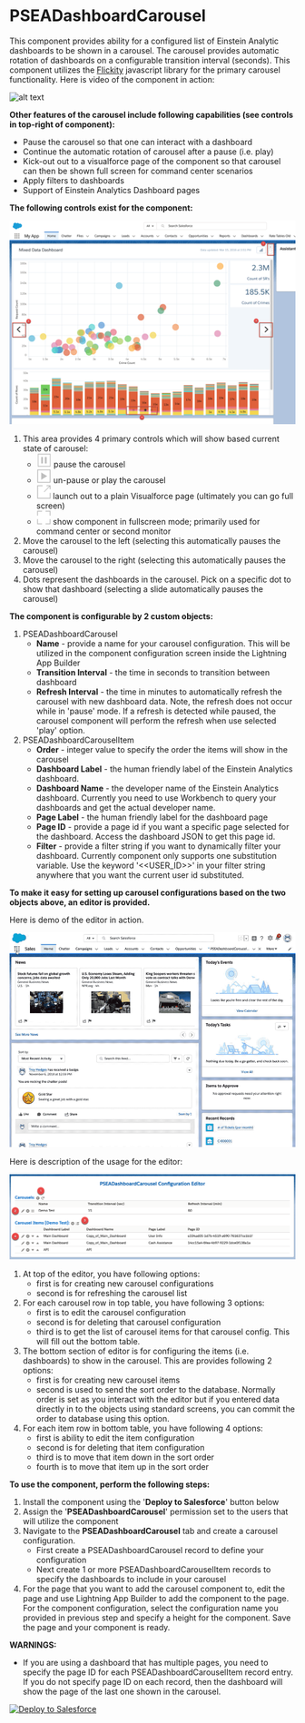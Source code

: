 # PSEADashboardCarousel
This component provides ability for a configured list of Einstein Analytic dashboards to be shown in a carousel. The carousel provides automatic rotation of dashboards on a configurable transition interval (seconds). This component utilizes the [Flickity](https://flickity.metafizzy.co/) javascript library for the primary carousel functionality. Here is video of the component in action:

![alt text](https://github.com/thedges/PSEADashboardCarousel/blob/master/PSEADashboardCarousel.gif "PSEADashboardCarousel Video")

<b>Other features of the carousel include following capabilities (see controls in top-right of component):</b>
* Pause the carousel so that one can interact with a dashboard  
* Continue the automatic rotation of carousel after a pause (i.e. play)
* Kick-out out to a visualforce page of the component so that carousel can then be shown full screen for command center scenarios
* Apply filters to dashboards
* Support of Einstein Analytics Dashboard pages

<b>The following controls exist for the component:</b>

![alt text](https://github.com/thedges/PSEADashboardCarousel/blob/master/PSEADashboardCarousel.png "PSEADashboardCarousel Controls")
1. This area provides 4 primary controls which will show based current state of carousel:
   * <img src="https://github.com/thedges/PSEADashboardCarousel/raw/master/pause.png" height="25"/> pause the carousel
   * <img src="https://github.com/thedges/PSEADashboardCarousel/raw/master/play.png" height="25"/> un-pause or play the carousel
   * <img src="https://github.com/thedges/PSEADashboardCarousel/raw/master/launch.png" height="25"/> launch out to a plain Visualforce page (ultimately you can go full screen)
   * <img src="https://github.com/thedges/PSEADashboardCarousel/raw/master/fullscreen.png" height="25"/> show component in fullscreen mode; primarily used for command center or second monitor
2. Move the carousel to the left (selecting this automatically pauses the carousel)
3. Move the carousel to the right (selecting this automatically pauses the carousel)
4. Dots represent the dashboards in the carousel. Pick on a specific dot to show that dashboard (selecting a slide automatically pauses the carousel)

<b>The component is configurable by 2 custom objects:</b>
1. PSEADashboardCarousel
   * <b>Name</b> - provide a name for your carousel configuration. This will be utilized in the component configuration screen inside the Lightning App Builder
   * <b>Transition Interval</b> - the time in seconds to transition between dashboard 
   * <b>Refresh Interval</b> - the time in minutes to automatically refresh the carousel with new dashboard data. Note, the refresh does not occur while in 'pause' mode. If a refresh is detected while paused, the carousel component will perform the refresh when use selected 'play' option.
2. PSEADashboardCarouselItem
   * <b>Order</b> - integer value to specify the order the items will show in the carousel
   * <b>Dashboard Label</b> - the human friendly label of the Einstein Analytics dashboard.
   * <b>Dashboard Name</b> - the developer name of the Einstein Analytics dashboard. Currently you need to use Workbench to query your dashboards and get the actual developer name.
   * <b>Page Label</b> - the human friendly label for the dashboard page
   * <b>Page ID</b> - provide a page id if you want a specific page selected for the dashboard. Access the dashboard JSON to get this page id.
   * <b>Filter</b> - provide a filter string if you want to dynamically filter your dashboard. Currently component only supports one substitution variable. Use the keyword '<<USER_ID>>' in your filter string anywhere that you want the current user id substituted.

<b>To make it easy for setting up carousel configurations based on the two objects above, an editor is provided.</b>

Here is demo of the editor in action.

![alt text](https://github.com/thedges/PSEADashboardCarousel/blob/master/PSEADashboardCarouselConfig.gif "PSEADashboardCarouselConfig Video")

Here is description of the usage for the editor:

![alt text](https://github.com/thedges/PSEADashboardCarousel/blob/master/PSEADashboardCarouselConfig.png "PSEADashboardCarouselConfig")

1. At top of the editor, you have following options:
   * first is for creating new carousel configurations
   * second is for refreshing the carousel list
2. For each carousel row in top table, you have following 3 options:
   * first is to edit the carousel configuration
   * second is for deleting that carousel configuration
   * third is to get the list of carousel items for that carousel config. This will fill out the bottom table.
3. The bottom section of editor is for configuring the items (i.e. dashboards) to show in the carousel. This are provides following 2 options:
   * first is for creating new carousel items
   * second is used to send the sort order to the database. Normally order is set as you interact with the editor but if you entered data directly in to the objects using standard screens, you can commit the order to database using this option.
4. For each item row in bottom table, you have following 4 options:
   * first is ability to edit the item configuration
   * second is for deleting that item configuration
   * third is to move that item down in the sort order
   * fourth is to move that item up in the sort order

<b>To use the component, perform the following steps:</b>
1. Install the component using the '<b>Deploy to Salesforce</b>' button below
2. Assign the '<b>PSEADashboardCarousel</b>' permission set to the users that will utilize the component
3. Navigate to the <b>PSEADashboardCarousel</b> tab and create a carousel configuration. 
   * First create a PSEADashboardCarousel record to define your configuration
   * Next create 1 or more PSEADashboardCarouselItem records to specify the dashboards to include in your carousel
4. For the page that you want to add the carousel component to, edit the page and use Lightning App Builder to add the component to the page. For the component configuration, select the configuration name you provided in previous step and specify a height for the component. Save the page and your component is ready. 

<b>WARNINGS:</b>
* If you are using a dashboard that has multiple pages, you need to specify the page ID for each PSEADashboardCarouselItem record entry. If you do not specify page ID on each record, then the dashboard will show the page of the last one shown in the carousel.

<a href="https://githubsfdeploy.herokuapp.com">
  <img alt="Deploy to Salesforce"
       src="https://raw.githubusercontent.com/afawcett/githubsfdeploy/master/deploy.png">
</a>
